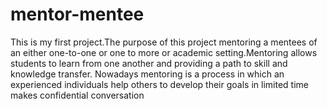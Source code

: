 # mentor-mentee
This is my first project.The purpose of this project mentoring a mentees of an either one-to-one or one to more or academic setting.Mentoring allows students to learn from one another and providing a path to skill and knowledge transfer.
Nowadays mentoring is a process in which an experienced individuals help others to develop their goals in limited time makes confidential conversation
